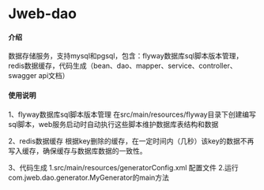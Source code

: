 # Jweb-dao

#### 介绍
数据存储服务，支持mysql和pgsql，包含：flyway数据库sql脚本版本管理，redis数据缓存，代码生成（bean、dao、mapper、service、controller、swagger api文档）

#### 使用说明
1、flyway数据库sql脚本版本管理
   在src/main/resources/flyway目录下创建编写sql脚本，web服务启动时自动执行这些脚本维护数据库表结构和数据
   
2、redis数据缓存
   根据key删除的缓存，在一定时间内（几秒）该key的数据不再写入缓存，确保缓存与数据库数据的一致性。
   
3、代码生成
   1.src/main/resources/generatorConfig.xml 配置文件
   2.运行com.jweb.dao.generator.MyGenerator的main方法


